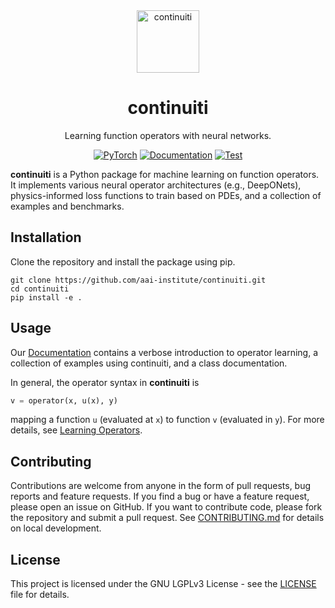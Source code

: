 <div align="center">
<img alt="continuiti" src="https://aai-institute.github.io/continuiti/img/icon.png" width="100">

<h1>continuiti</h1>

Learning function operators with neural networks.

[![PyTorch](https://img.shields.io/badge/PyTorch-ee4c2c?logo=pytorch&logoColor=white)](https://pytorch.org/get-started/locally/)
[![Documentation](https://img.shields.io/badge/Documentation-blue)](https://aai-institute.github.io/continuiti/)
[![Test](https://github.com/aai-institute/continuiti/actions/workflows/test.yml/badge.svg)](https://github.com/aai-institute/continuiti/actions/workflows/test.yml)
</div>

**continuiti** is a Python package for machine learning on function operators.
It implements various neural operator architectures (e.g., DeepONets),
physics-informed loss functions to train based on PDEs, and a collection of
examples and benchmarks.

## Installation
Clone the repository and install the package using pip.
```
git clone https://github.com/aai-institute/continuiti.git
cd continuiti
pip install -e .
```

## Usage
Our [Documentation](https://aai-institute.github.io/continuiti/) contains a
verbose introduction to operator learning, a collection of examples using
continuiti, and a class documentation.

In general, the operator syntax in **continuiti** is
```python
v = operator(x, u(x), y)
```
mapping a function `u` (evaluated at `x`) to function `v` (evaluated in `y`).
For more details, see
[Learning Operators](https://aai-institute.github.io/continuiti/operators/index.html).

## Contributing
Contributions are welcome from anyone in the form of pull requests, bug reports
and feature requests. If you find a bug or have a feature request, please open
an issue on GitHub. If you want to contribute code, please fork the repository
and submit a pull request. See [CONTRIBUTING.md](CONTRIBUTING.md) for details on
local development.

## License
This project is licensed under the GNU LGPLv3 License - see the
[LICENSE](LICENSE) file for details.
